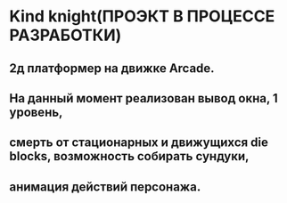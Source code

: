 # Kind knight(ПРОЭКТ В ПРОЦЕССЕ РАЗРАБОТКИ)
## 2д платформер на движке Arcade.
## На данный момент реализован вывод окна, 1 уровень,
## смерть от стационарных и движущихся die blocks, возможность собирать сундуки,
## анимация действий персонажа.